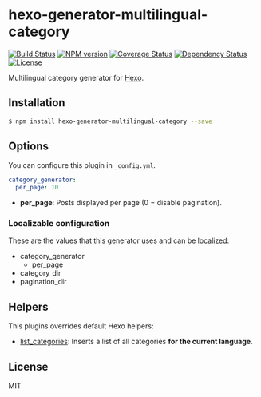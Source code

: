 # hexo-generator-multilingual-category

[![Build Status](https://travis-ci.org/ahaasler/hexo-generator-multilingual-category.svg?branch=master)](https://travis-ci.org/ahaasler/hexo-generator-multilingual-category)
[![NPM version](https://badge.fury.io/js/hexo-generator-multilingual-category.svg)](http://badge.fury.io/js/hexo-generator-multilingual-category)
[![Coverage Status](https://img.shields.io/coveralls/ahaasler/hexo-generator-multilingual-category.svg)](https://coveralls.io/r/ahaasler/hexo-generator-multilingual-category?branch=master)
[![Dependency Status](https://gemnasium.com/ahaasler/hexo-generator-multilingual-category.svg)](https://gemnasium.com/ahaasler/hexo-generator-multilingual-category)
[![License](https://img.shields.io/badge/license-MIT%20License-blue.svg)](LICENSE)

Multilingual category generator for [Hexo](http://hexo.io/).

## Installation

``` bash
$ npm install hexo-generator-multilingual-category --save
```

## Options

You can configure this plugin in `_config.yml`.

``` yaml
category_generator:
  per_page: 10
```

- **per\_page**: Posts displayed per page (0 = disable pagination).

### Localizable configuration

These are the values that this generator uses and can be [localized](https://github.com/ahaasler/hexo-multilingual#_c-configuration-locales "Configuring locales"):

- category_generator
  - per_page
- category_dir
- pagination_dir

## Helpers

This plugins overrides default Hexo helpers:

- [list_categories](https://hexo.io/docs/helpers.html#list_categories "list_categories | Helpers | Hexo"): Inserts a list of all categories **for the current language**.

## License

MIT
